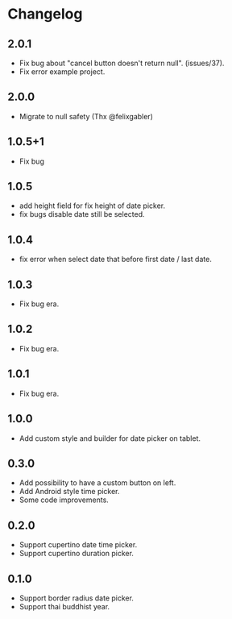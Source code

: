 # Changelog
## 2.0.1
* Fix bug about "cancel button doesn't return null". (issues/37).
* Fix error example project.

## 2.0.0
* Migrate to null safety (Thx @felixgabler)

## 1.0.5+1
* Fix bug

## 1.0.5
* add height field for fix height of date picker.
* fix bugs disable date still be selected.

## 1.0.4
* fix error when select date that before first date / last date.

## 1.0.3
* Fix bug era.

## 1.0.2
* Fix bug era.

## 1.0.1
* Fix bug era.

## 1.0.0
* Add custom style and builder for date picker on tablet.

## 0.3.0

* Add possibility to have a custom button on left.
* Add Android style time picker.
* Some code improvements.

## 0.2.0

* Support cupertino date time picker.
* Support cupertino duration picker.

## 0.1.0

* Support border radius date picker.
* Support thai buddhist year.
